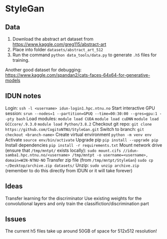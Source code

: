 # StyleGan

## Data

1. Download the abstract art dataset from https://www.kaggle.com/greg115/abstract-art
2. Place into folder `datasets/abstract_art_512`
3. Run the command `python data_tools/data.py` to generate `.h5` files for training.

Another good dataset for debugging: https://www.kaggle.com/spandan2/cats-faces-64x64-for-generative-models

## IDUN notes

Login: `ssh -l <username> idun-login1.hpc.ntnu.no`
Start interactive GPU session: `srun --nodes=1 --partition=GPUQ --time=00:30:00 --gres=gpu:1 --pty bash`
Load modules:
`module load CUDA`
`module load cuDNN`
`module load GCCcore/.9.3.0`
`module load Python/3.8.2`
Checkout git repo: `git clone https://github.com/CogitoNTNU/StyleGan.git`
Switch to branch: `git checkout <branch-name>`
Create virtual environment `python -m venv env`
Activate `source env/bin/activate`
Upgrade pip `pip install --upgrade pip`
Install dependencies `pip install -r requirements.txt`
Mount network drive (ensure that `/tmp/mntpt/` exists locally): `sudo mount.cifs //idun-samba1.hpc.ntnu.no/<username> /tmp/mntpt -o username=<username>, domain=WIN-NTNU-NO`
Transfer zip file (from `/tmp/mntpt/StyleGan`) `sudo cp ~/Desktop/archive.zip datasets/` 
Unzip: `sudo unzip archive.zip` (remember to do this directly from IDUN or it will take forever)


## Ideas

Transfer learning for the discriminator
Use existing weights for the convolutional layers and only train the classifiction/discrimination part


## Issues

The current h5 files take up around 50GB of space for 512x512 resolution!